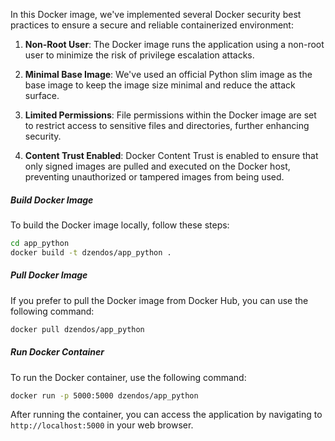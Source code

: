 In this Docker image, we've implemented several Docker security best practices to ensure a secure and reliable containerized environment:

1. **Non-Root User**: The Docker image runs the application using a non-root user to minimize the risk of privilege escalation attacks.

2. **Minimal Base Image**: We've used an official Python slim image as the base image to keep the image size minimal and reduce the attack surface.

3. **Limited Permissions**: File permissions within the Docker image are set to restrict access to sensitive files and directories, further enhancing security.

4. **Content Trust Enabled**: Docker Content Trust is enabled to ensure that only signed images are pulled and executed on the Docker host, preventing unauthorized or tampered images from being used.

##### Build Docker Image

To build the Docker image locally, follow these steps:

```bash
cd app_python
docker build -t dzendos/app_python .
```

##### Pull Docker Image

If you prefer to pull the Docker image from Docker Hub, you can use the following command:

```bash
docker pull dzendos/app_python
```

##### Run Docker Container

To run the Docker container, use the following command:

```bash
docker run -p 5000:5000 dzendos/app_python
```

After running the container, you can access the application by navigating to `http://localhost:5000` in your web browser.
